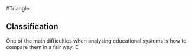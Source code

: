 #Triangle

## Classification
One of the main difficulties when analysing educational systems is how to compare them in a fair way. E

